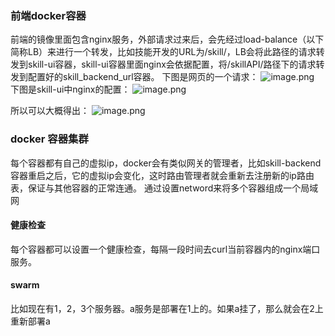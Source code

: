 ### 前端docker容器
前端的镜像里面包含nginx服务，外部请求过来后，会先经过load-balance（以下简称LB）来进行一个转发，比如技能开发的URL为/skill/，LB会将此路径的请求转发到skill-ui容器，skill-ui容器里面nginx会依据配置，将/skillAPI/路径下的请求转发到配置好的skill_backend_url容器。
下图是网页的一个请求：
![image.png](https://cdn.nlark.com/yuque/0/2020/png/297368/1590117726141-0eb1c90c-c1c7-4b5f-8c8e-0e8923653de6.png#align=left&display=inline&height=144&name=image.png&originHeight=144&originWidth=635&size=17876&status=done&style=none&width=635)
下图是skill-ui中nginx的配置：
![image.png](https://cdn.nlark.com/yuque/0/2020/png/297368/1590117547511-c3979fc2-2ad1-4ff6-9fca-a6acecfa45a0.png#align=left&display=inline&height=674&name=image.png&originHeight=674&originWidth=1446&size=90942&status=done&style=none&width=1446)

所以可以大概得出：
![image.png](https://cdn.nlark.com/yuque/0/2020/png/297368/1590119860165-04b287ed-c585-44a7-a416-32a3f59940c5.png#align=left&display=inline&height=317&name=image.png&originHeight=462&originWidth=811&size=25120&status=done&style=none&width=556)

### docker 容器集群
每个容器都有自己的虚拟ip，docker会有类似网关的管理者，比如skill-backend容器重启之后，它的虚拟ip会变化，这时路由管理者就会重新去注册新的ip路由表，保证与其他容器的正常连通。
通过设置netword来将多个容器组成一个局域网
#### 健康检查
每个容器都可以设置一个健康检查，每隔一段时间去curl当前容器内的nginx端口服务。

#### swarm
比如现在有1，2，3个服务器。a服务是部署在1上的。如果a挂了，那么就会在2上重新部署a

